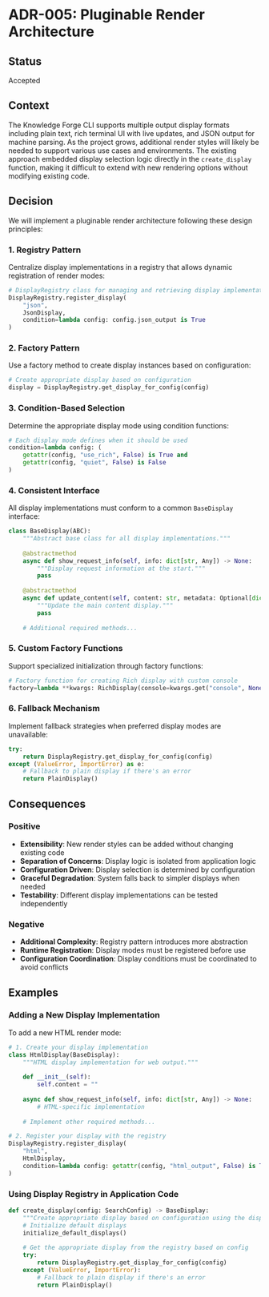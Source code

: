 # ADR-005: Pluginable Render Architecture

## Status
Accepted

## Context
The Knowledge Forge CLI supports multiple output display formats including plain text, rich terminal UI with live updates, and JSON output for machine parsing. As the project grows, additional render styles will likely be needed to support various use cases and environments. The existing approach embedded display selection logic directly in the `create_display` function, making it difficult to extend with new rendering options without modifying existing code.

## Decision
We will implement a pluginable render architecture following these design principles:

### 1. Registry Pattern
Centralize display implementations in a registry that allows dynamic registration of render modes:
```python
# DisplayRegistry class for managing and retrieving display implementations
DisplayRegistry.register_display(
    "json", 
    JsonDisplay, 
    condition=lambda config: config.json_output is True
)
```

### 2. Factory Pattern
Use a factory method to create display instances based on configuration:
```python
# Create appropriate display based on configuration
display = DisplayRegistry.get_display_for_config(config)
```

### 3. Condition-Based Selection
Determine the appropriate display mode using condition functions:
```python
# Each display mode defines when it should be used
condition=lambda config: (
    getattr(config, "use_rich", False) is True and 
    getattr(config, "quiet", False) is False
)
```

### 4. Consistent Interface
All display implementations must conform to a common `BaseDisplay` interface:
```python
class BaseDisplay(ABC):
    """Abstract base class for all display implementations."""
    
    @abstractmethod
    async def show_request_info(self, info: dict[str, Any]) -> None:
        """Display request information at the start."""
        pass
    
    @abstractmethod
    async def update_content(self, content: str, metadata: Optional[dict[str, Any]] = None) -> None:
        """Update the main content display."""
        pass
    
    # Additional required methods...
```

### 5. Custom Factory Functions
Support specialized initialization through factory functions:
```python
# Factory function for creating Rich display with custom console
factory=lambda **kwargs: RichDisplay(console=kwargs.get("console", None))
```

### 6. Fallback Mechanism
Implement fallback strategies when preferred display modes are unavailable:
```python
try:
    return DisplayRegistry.get_display_for_config(config)
except (ValueError, ImportError) as e:
    # Fallback to plain display if there's an error
    return PlainDisplay()
```

## Consequences

### Positive
- **Extensibility**: New render styles can be added without changing existing code
- **Separation of Concerns**: Display logic is isolated from application logic
- **Configuration Driven**: Display selection is determined by configuration
- **Graceful Degradation**: System falls back to simpler displays when needed
- **Testability**: Different display implementations can be tested independently

### Negative
- **Additional Complexity**: Registry pattern introduces more abstraction
- **Runtime Registration**: Display modes must be registered before use
- **Configuration Coordination**: Display conditions must be coordinated to avoid conflicts

## Examples

### Adding a New Display Implementation

To add a new HTML render mode:

```python
# 1. Create your display implementation
class HtmlDisplay(BaseDisplay):
    """HTML display implementation for web output."""
    
    def __init__(self):
        self.content = ""
        
    async def show_request_info(self, info: dict[str, Any]) -> None:
        # HTML-specific implementation
        
    # Implement other required methods...

# 2. Register your display with the registry
DisplayRegistry.register_display(
    "html",
    HtmlDisplay,
    condition=lambda config: getattr(config, "html_output", False) is True
)
```

### Using Display Registry in Application Code

```python
def create_display(config: SearchConfig) -> BaseDisplay:
    """Create appropriate display based on configuration using the display registry."""
    # Initialize default displays
    initialize_default_displays()
    
    # Get the appropriate display from the registry based on config
    try:
        return DisplayRegistry.get_display_for_config(config)
    except (ValueError, ImportError):
        # Fallback to plain display if there's an error
        return PlainDisplay()
```
